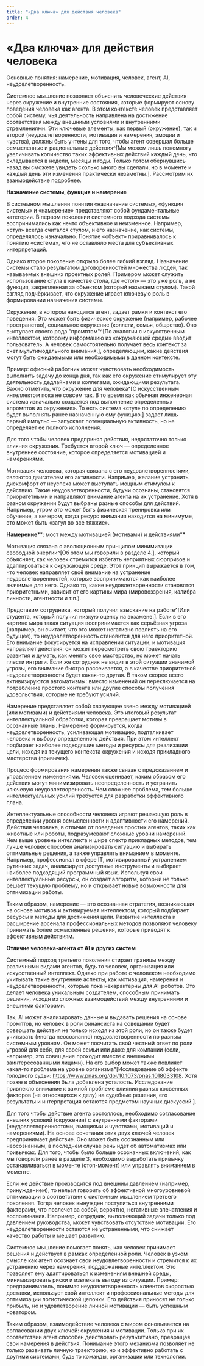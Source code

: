 ```yaml
---
title: "«Два ключа» для действия человека"
order: 4
---
```


# «Два ключа» для действия человека

Основные понятия: намерение, мотивация, человек, агент, AI, неудовлетворенность.

Системное мышление позволяет объяснить человеческие действия через окружение и внутренние состояния, которые формируют основу поведения человека как агента. В этом контексте человек представляет собой систему, чья деятельность направлена на достижение соответствия между внешними условиями и внутренними стремлениями. Эти ключевые элементы, как первый (окружение), так и второй (неудовлетворенности, мотивация и намерения, эмоции и чувства), должны быть учтены для того, чтобы агент совершал больше осмысленные и рациональные действия^[Мы можем лишь понемногу увеличивать количество таких эффективных действий каждый день, что складывается в недели, месяцы и годы. Только потом обернувшись назад вы сможете увидеть сколько много вы сделали, но в моменте и каждый день эти изменения практически незаметны.]. Рассмотрим их взаимодействие подробнее.

**Назначение системы, функция и намерение**

В системном мышлении понятия «назначение системы», «функция системы» и «намерение» представляют собой фундаментальные категории. В первом поколении системного подхода системы воспринимались как нечто объективное и неизменное. Например, «стул» всегда считался стулом, и его назначение, как системы, определялось изначально. Понятие «объект» приравнивалось к понятию «система», что не оставляло места для субъективных интерпретаций.

Однако второе поколение открыло более гибкий взгляд. Назначение системы стало результатом договоренностей множества людей, так называемых внешних проектных ролей. Примером может служить использование стула в качестве стола, где «стол» — это уже роль, а не функция, закрепленная за объектом (который называем стулом). Такой взгляд подчёркивает, что окружение играет ключевую роль в формировании назначения системы.

Окружение, в котором находится агент, задает рамки и контекст его поведения. Это может быть физическое окружение (например, рабочее пространство), социальное окружение (коллеги, семья, общество). Оно выступает своего рода "промптом"^[По аналогии с искусственным интеллектом, которому информацию из «окружающей среды» вводит пользователь. А человек самостоятельно получает весь контекст за счет мультимодального внимания.], определяющим, какие действия могут быть ожидаемыми или необходимыми в данном контексте.

Пример: офисный работник может чувствовать необходимость выполнить задачу до конца дня, так как его окружение стимулирует эту деятельность дедлайнами и коллегами, ожидающими результата. Важно отметить, что окружение для человека^[С искусственным интеллектом пока не совсем так. В то время как обычная инженерная система изначально создается под выполнение определенных «промптов из окружения». То есть система «стул» по определению будет выполнять ранее назначенную ему функцию.] задает лишь первый импульс — запускает потенциальную активность, но не определяет ее полного исполнения.

Для того чтобы человек предпринял действия, недостаточно только влияния окружения. Требуется второй ключ — определенное внутреннее состояние, которое определяется мотивацией и намерениями.

Мотивация человека, которая связана с его неудовлетворенностями, являются двигателем его активности. Например, желание устранить дискомфорт от неуспеха может выступать мощным стимулом к действию. Такие неудовлетворенности, будучи осознаны, становятся приоритетными и направляют внимание агента на их устранение. Хотя в разном окружении будут выбраны разные способы для действий. Например, утром это может быть физическая тренировка или обучение, а вечером, когда ресурс внимания находится на минимуме, это может быть «загул во все тяжкие».

**Намерение****: мост между мотивацией (мотивами) и действиями**

Мотивация связана с эволюционным принципом минимизации свободной энергии^[Об этом мы говорили в разделе 4.], который объясняет, как человек стремится избегать неприятных сюрпризов и адаптироваться к окружающей среде. Этот принцип выражается в том, что человек направляет своё внимание на устранение неудовлетворенностей, которые воспринимаются как наиболее значимые для него. Однако то, какие неудовлетворенности становятся приоритетными, зависит от его картины мира (мировоззрения, калибра личности, агентности и т.п.).

Представим сотрудника, который получил взыскание на работе^[Или студента, который получил низкую оценку на экзамене.]. Если в его картине мира такая ситуация воспринимается как серьёзная угроза (например, он считает, что это может негативно повлиять на его будущее), то неудовлетворенность становится для него приоритетной. Его внимание фокусируется на исправлении ситуации, и мотивация направляет действия: он может пересмотреть свою траекторию развития и думать, как менять свое мастерство, но может начать плести интриги. Если же сотрудник не видит в этой ситуации значимой угрозы, его внимание быстро рассеивается, а в качестве приоритетной неудовлетворенности будет какая-то другая. В таком скорее всего активизируются автоматизмы: вместо изменений он переключается на потребление простого контента или другие способы получения удовольствия, которые не требуют усилий.

Намерение представляет собой связующее звено между мотивацией (или мотивами) и действиями человека. Это итоговый результат интеллектуальной обработки, которая превращает мотивы в осознанные планы. Намерение формируется, когда неудовлетворенность, усиливающая мотивацию, подталкивает человека к выбору определенного действия. При этом интеллект подбирает наиболее подходящие методы и ресурсы для реализации цели, исходя из текущего контекста окружения и исходя прикладного мастерства (привычек).

Процесс формирования намерения также связан с предсказанием и управлением изменениями. Человек оценивает, каким образом его действия могут минимизировать неопределенность и устранить ключевую неудовлетворенность. Чем сложнее проблема, тем больше интеллектуальных усилий требуется для разработки эффективного плана.

Интеллектуальные способности человека играют решающую роль в определении уровня осмысленности и адаптивности его намерений. Действия человека, в отличие от поведения простых агентов, таких как животные или роботы, подразумевают сложные уровни намерений. Чем выше уровень интеллекта и шире спектр прикладных методов, тем лучше человек способен анализировать ситуацию и выбирать оптимальные решения, а также управлять вниманием в моменте. Например, профессионал в сфере IT, мотивированный устранением рутинных задач, анализирует доступные инструменты и выбирает наиболее подходящий программный язык. Используя свои интеллектуальные ресурсы, он создаёт алгоритм, который не только решает текущую проблему, но и открывает новые возможности для оптимизации работы.

Таким образом, намерение — это осознанная стратегия, возникающая на основе мотивов и активируемая интеллектом, который подбирает ресурсы и методы для достижения цели. Развитие интеллекта и расширение арсенала профессиональных методов позволяют человеку принимать более осмысленные решения, которые приводят к эффективным действиям.

**Отличие человека-агента от AI и других систем**

Системный подход третьего поколения стирает границы между различными видами агентов, будь то человек, организация или искусственный интеллект. Однако при работе с человеком необходимо учитывать такие внутренние аспекты, как мотивация, намерения и неудовлетворенности, которые пока нехарактерны для AI-роботов. Это делает человека уникальным создателем, способным принимать решения, исходя из сложных взаимодействий между внутренними и внешними факторами.

Так, AI может анализировать данные и выдавать решения на основе промптов, но человек в роли финансиста на совещании будет совершать действия не только исходя из этой роли, но он также будет учитывать (иногда неосознанно) неудовлетворенности по разным системным уровням. Он может посчитать свой честный ответ по роли угрозой для себя, для своей семьи или даже для компании (если, например, это совещание проходит вместе с внешними заинтересованными лицами). На его выбор может также повлияет какая-то проблема на уровне организма^[Исследование об эффекте голодного судьи: <https://www.pnas.org/doi/10.1073/pnas.1018033108>. Хотя позже в объяснения была добавлена усталость. Исследование привлекло внимание к важной проблеме влияния разных косвенных факторов (не относящихся к делу) на судебные решения, его результаты и интерпретация остаются предметом научных дискуссий.].

Для того чтобы действие агента состоялось, необходимо согласование внешних условий (окружения) с внутренними факторами (неудовлетворенностями, эмоциями и чувствами, мотиваций и намерениями). На основе сочетания этих двух ключей человек предпринимает действие. Оно может быть осознанным или неосознанным, в последнем случае речь идет об автоматизмах или привычках. Для того, чтобы было больше осознанных включений, как мы говорили ранее в разделе 3, необходимо выработать привычку останавливаться в моменте (стоп-момент) или управлять вниманием в моменте.

Если же действие производится под внешним давлением (например, принуждением), то нельзя говорить об эффективной многоуровневой оптимизации в соответствии с системным мышлением третьего поколения. Тогда человек вынужден поступиться внутренними факторами, что повлечет за собой, вероятно, негативные впечатления и воспоминания. Например, сотрудник, выполняющий задачи только под давлением руководства, может чувствовать отсутствие мотивации. Его неудовлетворенности остаются не устраненными, что снижает качество работы и мешает развитию.

Системное мышление помогает понять, как человек принимает решения и действует в рамках определенной роли. Человек в узком смысле как агент осознает свои неудовлетворенности и стремится к их устранению через намерения, поддержанные интеллектом. Это позволяет ему адаптироваться к изменениям внешней среды, минимизировать риски и извлекать выгоду из ситуации. Пример: предприниматель, понимая неудовлетворенность клиентов скоростью доставки, использует свой интеллект и профессиональные методы для оптимизации логистической цепочки. Его действия приносят не только прибыль, но и удовлетворение личной мотивации — быть успешным новатором.

Таким образом, взаимодействие человека с миром основывается на согласовании двух ключей: окружения и мотивации. Только при их соответствии агент способен действовать результативно, превращая свои намерения в действия. Понимание этого механизма позволяет не только развивать личную траекторию, но и эффективно работать с другими системами, будь то команды, организации или технологии.